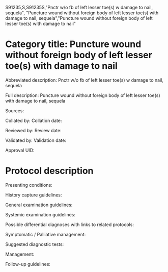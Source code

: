 S91235,S,S91235S,"Pnctr w/o fb of left lesser toe(s) w damage to nail, sequela", "Puncture wound without foreign body of left lesser toe(s) with damage to nail, sequela","Puncture wound without foreign body of left lesser toe(s) with damage to nail"
# Category title: Puncture wound without foreign body of left lesser toe(s) with damage to nail

Abbreviated description: Pnctr w/o fb of left lesser toe(s) w damage to nail, sequela

Full description: Puncture wound without foreign body of left lesser toe(s) with damage to nail, sequela

Sources:

Collated by:
Collation date:

Reviewed by:
Review date:

Validated by:
Validation date:

Approval UID:

# Protocol description

Presenting conditions:

History capture guidelines:

General examination guidelines:

Systemic examination guidelines:

Possible differential diagnoses with links to related protocols:

Symptomatic / Palliative management:

Suggested diagnostic tests:

Management:

Follow-up guidelines:
